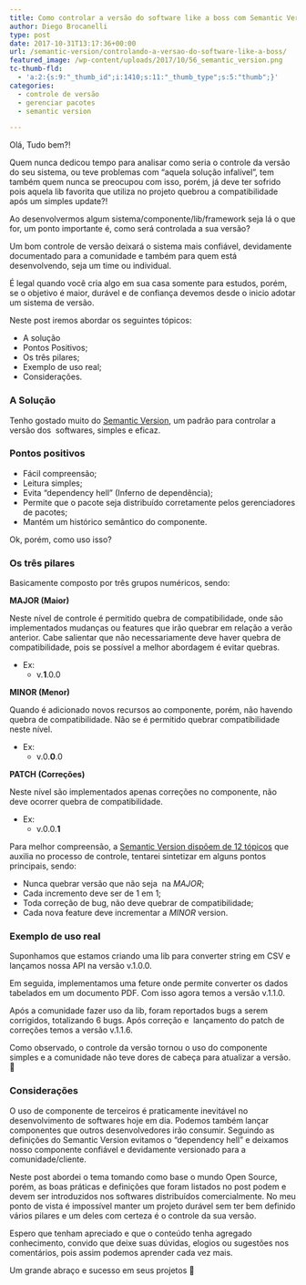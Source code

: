 ```yaml
---
title: Como controlar a versão do software like a boss com Semantic Version
author: Diego Brocanelli
type: post
date: 2017-10-31T13:17:36+00:00
url: /semantic-version/controlando-a-versao-do-software-like-a-boss/
featured_image: /wp-content/uploads/2017/10/56_semantic_version.png
tc-thumb-fld:
  - 'a:2:{s:9:"_thumb_id";i:1410;s:11:"_thumb_type";s:5:"thumb";}'
categories:
  - controle de versão
  - gerenciar pacotes
  - semantic version

---
```


Olá, Tudo bem?!

Quem nunca dedicou tempo para analisar como seria o controle da versão do seu sistema, ou teve problemas com &#8220;aquela solução infalível&#8221;, tem também quem nunca se preocupou com isso, porém, já deve ter sofrido pois aquela lib favorita que utiliza no projeto quebrou a compatibilidade após um simples update?!

Ao desenvolvermos algum sistema/componente/lib/framework seja lá o que for, um ponto importante é, como será controlada a sua versão?

Um bom controle de versão deixará o sistema mais confiável, devidamente documentado para a comunidade e também para quem está desenvolvendo, seja um time ou individual.

É legal quando você cria algo em sua casa somente para estudos, porém, se o objetivo é maior, durável e de confiança devemos desde o inicio adotar um sistema de versão.

Neste post iremos abordar os seguintes tópicos:

* A solução
* Pontos Positivos;
* Os três pilares;
* Exemplo de uso real;
* Considerações.

### A Solução

Tenho gostado muito do [Semantic Version](http://semver.org/lang/pt-BR), um padrão para controlar a versão dos  softwares, simples e eficaz.

### Pontos positivos

* Fácil compreensão;
* Leitura simples;
* Evita “dependency hell” (Inferno de dependência);
* Permite que o pacote seja distribuído corretamente pelos gerenciadores de pacotes;
* Mantém um histórico semântico do componente.

Ok, porém, como uso isso?

### Os três pilares

Basicamente composto por três grupos numéricos, sendo:

**MAJOR (Maior)**

Neste nível de controle é permitido quebra de compatibilidade, onde são implementados mudanças ou features que irão quebrar em relação a verão anterior. Cabe salientar que não necessariamente deve haver quebra de compatibilidade, pois se possível a melhor abordagem é evitar quebras.

* Ex: 
  * v.**1**.0.0

**MINOR (Menor)**

Quando é adicionado novos recursos ao componente, porém, não havendo quebra de compatibilidade. Não se é permitido quebrar compatibilidade neste nível.

* Ex: 
  * v.0.**0**.0

**PATCH (Correções)**

Neste nível são implementados apenas correções no componente, não deve ocorrer quebra de compatibilidade.

* Ex: 
  * v.0.0.**1**

Para melhor compreensão, a [Semantic Version dispõem de 12 tópicos](http://semver.org/lang/pt-BR/#especifica%C3%A7%C3%A3o-de-versionamento-sem%C3%A2ntico-semve) que auxilia no processo de controle, tentarei sintetizar em alguns pontos principais, sendo:

* Nunca quebrar versão que não seja  na _MAJOR_;
* Cada incremento deve ser de 1 em 1;
* Toda correção de bug, não deve quebrar de compatibilidade;
* Cada nova feature deve incrementar a _MINOR_ version.

### Exemplo de uso real

Suponhamos que estamos criando uma lib para converter string em CSV e lançamos nossa API na versão v.1.0.0.

Em seguida, implementamos uma feture onde permite converter os dados tabelados em um documento PDF. Com isso agora temos a versão v.1.1.0.

Após a comunidade fazer uso da lib, foram reportados bugs a serem corrigidos, totalizando 6 bugs. Após correção e  lançamento do patch de correções temos a versão v.1.1.6.

Como observado, o controle da versão tornou o uso do componente simples e a comunidade não teve dores de cabeça para atualizar a versão. 🙂

### Considerações

O uso de componente de terceiros é praticamente inevitável no desenvolvimento de softwares hoje em dia. Podemos também lançar componentes que outros desenvolvedores irão consumir. Seguindo as definições do Semantic Version evitamos o “dependency hell” e deixamos nosso componente confiável e devidamente versionado para a comunidade/cliente.

Neste post abordei o tema tomando como base o mundo Open Source, porém, as boas práticas e definições que foram listados no post podem e devem ser introduzidos nos softwares distribuídos comercialmente. No meu ponto de vista é impossível manter um projeto durável sem ter bem definido vários pilares e um deles com certeza é o controle da sua versão.

Espero que tenham apreciado e que o conteúdo tenha agregado conhecimento, convido que deixe suas dúvidas, elogios ou sugestões nos comentários, pois assim podemos aprender cada vez mais.

Um grande abraço e sucesso em seus projetos 🙂
